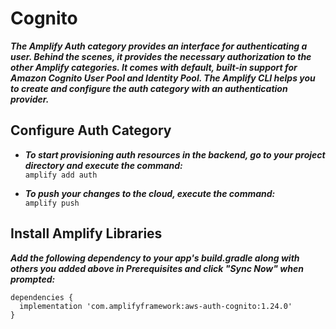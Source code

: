 # Cognito
***The Amplify Auth category provides an interface for authenticating a user. Behind the scenes, it provides the necessary authorization to the other Amplify categories. It comes with default, built-in support for Amazon Cognito User Pool and Identity Pool. The Amplify CLI helps you to create and configure the auth category with an authentication provider.***

## Configure Auth Category

- ***To start provisioning auth resources in the backend, go to your project directory and execute the command:***<br>
`amplify add auth`<br>

- ***To push your changes to the cloud, execute the command:***<br>
`amplify push`<br>

## Install Amplify Libraries

***Add the following dependency to your app's build.gradle along with others you added above in Prerequisites and click "Sync Now" when prompted:***<br>

`dependencies {`<br>
  `  implementation 'com.amplifyframework:aws-auth-cognito:1.24.0'`<br>
`}`<br>

